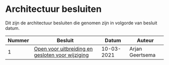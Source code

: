 # Architectuur besluiten

Dit zijn de architectuur besluiten die genomen zijn in volgorde van besluit datum.

| Nummer | Besluit                                                                                              | Datum         | Auteur                |
| ------ | ---------------------------------------------------------------------------------------------------- |-------------- | --------------------- |
| 1      | [Open voor uitbreiding en gesloten voor wijziging](besluit-1.md)                                     | 10-03-2021    | Arjan Geertsema       |
